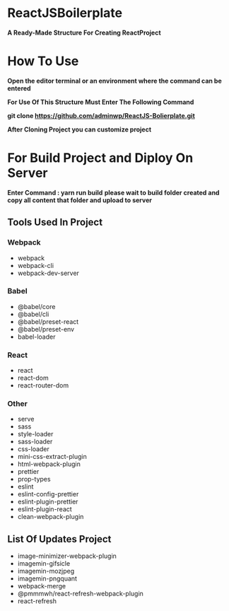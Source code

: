 # ReactJSBoilerplate

**A Ready-Made Structure For Creating ReactProject**

# How To Use

**Open the editor terminal or an environment where the command can be entered**

**For Use Of This Structure Must Enter The Following Command**

**git clone https://github.com/adminwp/ReactJS-Bolierplate.git**

**After Cloning Project you can customize project**

# For Build Project and Diploy On Server

**Enter Command : yarn run build**
**please wait to build folder created and copy all content that folder and upload to server**

## Tools Used In Project

### Webpack

- webpack
- webpack-cli
- webpack-dev-server

### Babel

- @babel/core
- @babel/cli
- @babel/preset-react
- @babel/preset-env
- babel-loader

### React

- react
- react-dom
- react-router-dom

### Other

- serve
- sass
- style-loader
- sass-loader
- css-loader
- mini-css-extract-plugin
- html-webpack-plugin
- prettier
- prop-types
- eslint
- eslint-config-prettier
- eslint-plugin-prettier
- eslint-plugin-react
- clean-webpack-plugin

## List Of Updates Project

- image-minimizer-webpack-plugin
- imagemin-gifsicle
- imagemin-mozjpeg
- imagemin-pngquant
- webpack-merge
- @pmmmwh/react-refresh-webpack-plugin
- react-refresh